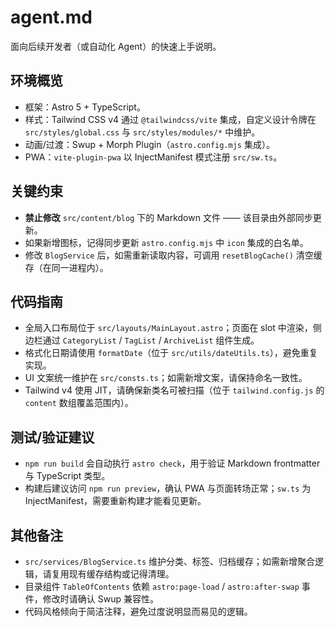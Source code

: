 # agent.md

面向后续开发者（或自动化 Agent）的快速上手说明。

## 环境概览
- 框架：Astro 5 + TypeScript。
- 样式：Tailwind CSS v4 通过 `@tailwindcss/vite` 集成，自定义设计令牌在 `src/styles/global.css` 与 `src/styles/modules/*` 中维护。
- 动画/过渡：Swup + Morph Plugin（`astro.config.mjs` 集成）。
- PWA：`vite-plugin-pwa` 以 InjectManifest 模式注册 `src/sw.ts`。

## 关键约束
- **禁止修改** `src/content/blog` 下的 Markdown 文件 —— 该目录由外部同步更新。
- 如果新增图标，记得同步更新 `astro.config.mjs` 中 `icon` 集成的白名单。
- 修改 `BlogService` 后，如需重新读取内容，可调用 `resetBlogCache()` 清空缓存（在同一进程内）。

## 代码指南
- 全局入口布局位于 `src/layouts/MainLayout.astro`；页面在 slot 中渲染，侧边栏通过 `CategoryList` / `TagList` / `ArchiveList` 组件生成。
- 格式化日期请使用 `formatDate`（位于 `src/utils/dateUtils.ts`），避免重复实现。
- UI 文案统一维护在 `src/consts.ts`；如需新增文案，请保持命名一致性。
- Tailwind v4 使用 JIT，请确保新类名可被扫描（位于 `tailwind.config.js` 的 `content` 数组覆盖范围内）。

## 测试/验证建议
- `npm run build` 会自动执行 `astro check`，用于验证 Markdown frontmatter 与 TypeScript 类型。
- 构建后建议访问 `npm run preview`，确认 PWA 与页面转场正常；`sw.ts` 为 InjectManifest，需要重新构建才能看见更新。

## 其他备注
- `src/services/BlogService.ts` 维护分类、标签、归档缓存；如需新增聚合逻辑，请复用现有缓存结构或记得清理。
- 目录组件 `TableOfContents` 依赖 `astro:page-load` / `astro:after-swap` 事件，修改时请确认 Swup 兼容性。
- 代码风格倾向于简洁注释，避免过度说明显而易见的逻辑。

